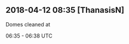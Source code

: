 
## 2018-04-12 08:35 [ThanasisN]

[//]: # (Keywords: #cleaning)

Domes cleaned at 

06:35 - 06:38 UTC

